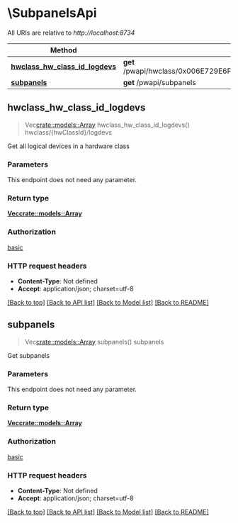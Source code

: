 # \SubpanelsApi

All URIs are relative to *http://localhost:8734*

Method | HTTP request | Description
------------- | ------------- | -------------
[**hwclass_hw_class_id_logdevs**](SubpanelsApi.md#hwclass_hw_class_id_logdevs) | **get** /pwapi/hwclass/0x006E729E6F428D9311D4A45600508BC86902/logdevs/false | hwclass/{hwClassId}/logdevs
[**subpanels**](SubpanelsApi.md#subpanels) | **get** /pwapi/subpanels | subpanels



## hwclass_hw_class_id_logdevs

> Vec<crate::models::Array> hwclass_hw_class_id_logdevs()
hwclass/{hwClassId}/logdevs

Get all logical devices in a hardware class

### Parameters

This endpoint does not need any parameter.

### Return type

[**Vec<crate::models::Array>**](array.md)

### Authorization

[basic](../README.md#basic)

### HTTP request headers

- **Content-Type**: Not defined
- **Accept**: application/json; charset=utf-8

[[Back to top]](#) [[Back to API list]](../README.md#documentation-for-api-endpoints) [[Back to Model list]](../README.md#documentation-for-models) [[Back to README]](../README.md)


## subpanels

> Vec<crate::models::Array> subpanels()
subpanels

Get subpanels

### Parameters

This endpoint does not need any parameter.

### Return type

[**Vec<crate::models::Array>**](array.md)

### Authorization

[basic](../README.md#basic)

### HTTP request headers

- **Content-Type**: Not defined
- **Accept**: application/json; charset=utf-8

[[Back to top]](#) [[Back to API list]](../README.md#documentation-for-api-endpoints) [[Back to Model list]](../README.md#documentation-for-models) [[Back to README]](../README.md)

